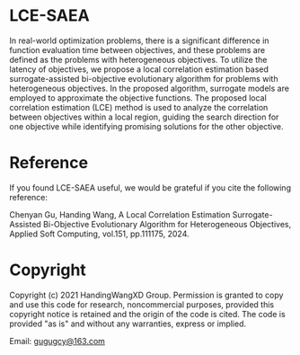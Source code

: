 # LCE-SAEA
In real-world optimization problems, there is a significant difference in function evaluation time between 
objectives, and these problems are defined as the problems with heterogeneous objectives. To utilize the 
latency of objectives, we propose a local correlation estimation based surrogate-assisted bi-objective 
evolutionary algorithm for problems with heterogeneous objectives. In the proposed algorithm, surrogate 
models are employed to approximate the objective functions. The proposed local correlation estimation (LCE)
method is used to analyze the correlation between objectives within a local region, guiding the search 
direction for one objective while identifying promising solutions for the other objective.

# Reference
If you found LCE-SAEA useful, we would be grateful if you cite the following reference:

Chenyan Gu, Handing Wang, A Local Correlation Estimation Surrogate-Assisted Bi-Objective Evolutionary Algorithm
for Heterogeneous Objectives, Applied Soft Computing, vol.151, pp.111175, 2024.

# Copyright
Copyright (c) 2021 HandingWangXD Group. Permission is granted to copy and use this code for research,
noncommercial purposes, provided this copyright notice is retained and the origin of the code is cited.
The code is provided "as is" and without any warranties, express or implied.

Email: gugugcy@163.com
